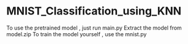 # MNIST_Classification_using_KNN
To use the pretrained model , just run main.py
Extract the model from model.zip
To train the model yourself , use the mnist.py
